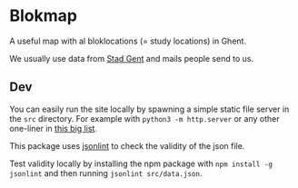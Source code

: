 # Blokmap

A useful map with al bloklocations (= study locations) in Ghent.

We usually use data from [Stad Gent](https://stad.gent/studenten/studeren/bloklocaties) and mails people send to us.

## Dev

You can easily run the site locally by spawning a simple static file server in the `src` directory. For example with `python3 -m http.server` or any other one-liner in [this big list](https://gist.github.com/willurd/5720255).

This package uses [jsonlint](https://github.com/zaach/jsonlint) to check the validity of the json file.

Test validity locally by installing the npm package with `npm install -g jsonlint` and then running `jsonlint src/data.json`.
